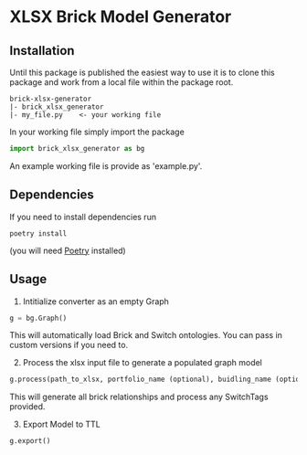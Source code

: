 # XLSX Brick Model Generator

## Installation
Until this package is published the easiest way to use it is to clone this package and work from a local file within the package root.

 ```
 brick-xlsx-generator
 |- brick_xlsx_generator
 |- my_file.py    <- your working file
 ```
 In your working file simply import the package

 ```python
 import brick_xlsx_generator as bg
 ```
An example working file is provide as 'example.py'.

## Dependencies
If you need to install dependencies run 
```buildoutcfg
poetry install
```
(you will need [Poetry](https://python-poetry.org/docs/) installed)

## Usage
1. Intitialize converter as an empty Graph
```python
g = bg.Graph()
```
This will automatically load Brick and Switch ontologies. You can pass in custom versions if you need to.

2. Process the xlsx input file to generate a populated graph model
```python
g.process(path_to_xlsx, portfolio_name (optional), buidling_name (optional))
```
This will generate all brick relationships and process any SwitchTags provided.

3. Export Model to TTL
```python
g.export()
```